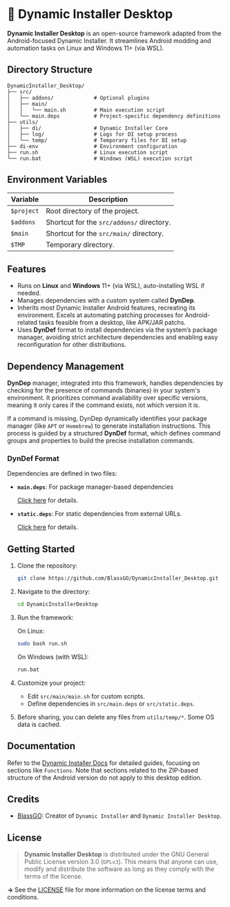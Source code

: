 # 🚝 Dynamic Installer Desktop

**Dynamic Installer Desktop** is an open-source framework adapted from the Android-focused Dynamic Installer. It streamlines Android modding and automation tasks on Linux and Windows 11+ (via WSL). 

## Directory Structure

```
DynamicInstaller_Desktop/
├── src/
│   ├── addons/             # Optional plugins
│   ├── main/
│   │   └── main.sh         # Main execution script
│   └── main.deps           # Project-specific dependency definitions
├── utils/
│   ├── di/                 # Dynamic Installer Core
│   ├── log/                # Logs for DI setup process
│   └── temp/               # Temporary files for DI setup
├── di-env                  # Environment configuration
├── run.sh                  # Linux execution script
└── run.bat                 # Windows (WSL) execution script
```

## Environment Variables

| Variable | Description |
|----------|-------------|
| `$project` | Root directory of the project. |
| `$addons`  | Shortcut for the `src/addons/` directory. |
| `$main`    | Shortcut for the `src/main/` directory. |
| `$TMP`     | Temporary directory. |

## Features

- Runs on **Linux** and **Windows** 11+ (via WSL), auto-installing WSL if needed.
- Manages dependencies with a custom system called **DynDep**.
- Inherits most Dynamic Installer Android features, recreating its environment. Excels at automating patching processes for Android-related tasks feasible from a desktop, like APK/JAR patchs.
- Uses **DynDef** format to install dependencies via the system’s package manager, avoiding strict architecture dependencies and enabling easy reconfiguration for other distributions.

## Dependency Management

**DynDep** manager, integrated into this framework, handles dependencies by checking for the presence of commands (binaries) in your system's environment. It prioritizes command availability over specific versions, meaning it only cares if the command exists, not which version it is.

If a command is missing, DynDep dynamically identifies your package manager (like `APT` or `Homebrew`) to generate installation instructions. This process is guided by a structured **DynDef** format, which defines command groups and properties to build the precise installation commands.


### DynDef Format

Dependencies are defined in two files:
- **`main.deps`**: For package manager-based dependencies
  
  [Click here](pages/DynDef-main.md) for details.
- **`static.deps`**: For static dependencies from external URLs.
  
  [Click here](pages/DynDef-static.md) for details.

## Getting Started

1. Clone the repository:
   ```bash
   git clone https://github.com/BlassGO/DynamicInstaller_Desktop.git
   ```
2. Navigate to the directory:
   ```bash
   cd DynamicInstallerDesktop
   ```
3. Run the framework:
   
   On Linux:
   ```bash
   sudo bash run.sh
   ```
   On Windows (with WSL):
   ```cmd
   run.bat
   ```
4. Customize your project:
   - Edit `src/main/main.sh` for custom scripts.
   - Define dependencies in `src/main.deps` or `src/static.deps`.
5. Before sharing, you can delete any files from ``utils/temp/*``. Some OS data is cached.

## Documentation
Refer to the [Dynamic Installer Docs](https://blassgo.github.io/DynamicInstaller_Doc/docs/introduction) for detailed guides, focusing on sections like ``Functions``. Note that sections related to the ZIP-based structure of the Android version do not apply to this desktop edition.

## Credits

- [BlassGO](https://github.com/BlassGO): Creator of `Dynamic Installer` and `Dynamic Installer Desktop`.

## License
> **Dynamic Installer Desktop** is distributed under the GNU General Public License version 3.0 (``GPLv3``). This means that anyone can use, modify and distribute the software as long as they comply with the terms of the license.

  **->** See the [LICENSE](./LICENSE) file for more information on the license terms and conditions.